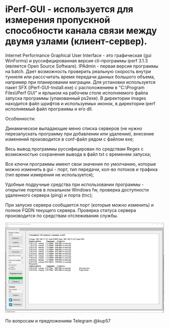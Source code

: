 # iPerf-GUI - используется для измерения пропускной способности канала связи между двумя узлами (клиент-сервер).
Internet Performance Graphical User Interface - это графическая (gui WinForms) и руссифицированная версия cli-программы iperf 3.1.3 (является Open Source Software). IPAdmin - первая версия программы на batch. Дает возможность проверить реальную скорость внутри туннеля или расссчитать время передачи данных большого объема, например при планировании миграции. Для установки используется пакет SFX (iPerf-GUI-Install.exe) с расположением в "C:\Program Files\iPerf GUI\" и ярлыком на рабочем столе исполняемого файла запуска программы (упакованный ps2exe). В директории images находится файл шрифтов и используемых иконок, в директории iperf исполняемый файл программы и его dll. 

Особенности:

Динамическое выпадающие меню списка серверов (не нужно перезапускать программу при добавлении или удалении), внесение изменений производится в conf-файл рядом с файлом exe;

Весь вывод программы руссифицирован по средствам Regex с возможностью сохранения вывода в файл txt с временем запуска;

Все ключи программы имеют свои значения по умолчанию, которые можно изменить в gui - порт, тип передачи, кол-во потоков и трафика (тип времи измерения не используется);

Удобные подручные средства при использовании программы - открытие портов в локальном Windows fw, проверка доступности удаленного сервера (ping) и порта (tnc);

При запуске сервера сообщается порт (которые можно изменить) и полное FQDN текущего сервера. Проверка статуса сервера производится по средствам отслеживания службы.

![Image alt](https://github.com/Lifailon/iperf-gui/blob/rsa/Interface.jpg)

По вопросам и предложениям Telegram @kup57

